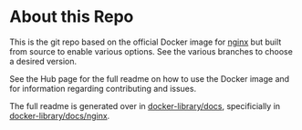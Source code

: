 # About this Repo

This is the git repo based on the official Docker image for [nginx](https://registry.hub.docker.com/_/nginx/) but 
built from source to enable various options. See the various branches to choose a desired version.

See the Hub page for the full readme on how to use the Docker image and for information
regarding contributing and issues.

The full readme is generated over in [docker-library/docs](https://github.com/docker-library/docs),
specificially in [docker-library/docs/nginx](https://github.com/docker-library/docs/tree/master/nginx).

